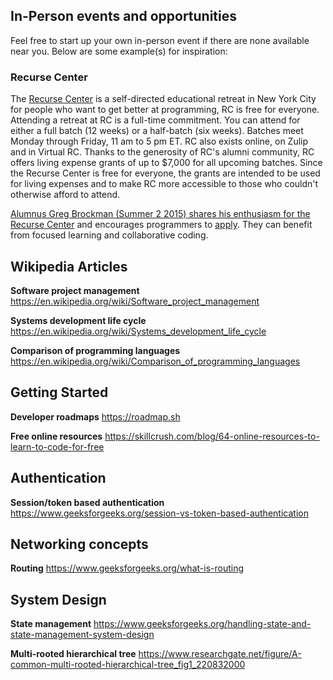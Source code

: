 ## In-Person events and opportunities

Feel free to start up your own in-person event if there are none available near you. Below are some example(s) for inspiration:

### Recurse Center

The [Recurse Center](https://www.recurse.com/) is a self-directed educational retreat in New York City for people who want to get better at programming, RC is free for everyone. Attending a retreat at RC is a full-time commitment. You can attend for either a full batch (12 weeks) or a half-batch (six weeks). Batches meet Monday through Friday, 11 am to 5 pm ET. RC also exists online, on Zulip and in Virtual RC. Thanks to the generosity of RC's alumni community, RC offers living expense grants of up to $7,000 for all upcoming batches. Since the Recurse Center is free for everyone, the grants are intended to be used for living expenses and to make RC more accessible to those who couldn't otherwise afford to attend.

[Alumnus Greg Brockman (Summer 2 2015) shares his enthusiasm for the Recurse Center](https://blog.gregbrockman.com/recurse-center) and encourages programmers to [apply](https://www.recurse.com/apply). They can benefit from focused learning and collaborative coding.

## Wikipedia Articles

**Software project management**
https://en.wikipedia.org/wiki/Software_project_management

**Systems development life cycle**
https://en.wikipedia.org/wiki/Systems_development_life_cycle

**Comparison of programming languages**
https://en.wikipedia.org/wiki/Comparison_of_programming_languages

## Getting Started

**Developer roadmaps**
https://roadmap.sh

**Free online resources**
https://skillcrush.com/blog/64-online-resources-to-learn-to-code-for-free

## Authentication

**Session/token based authentication**
https://www.geeksforgeeks.org/session-vs-token-based-authentication

## Networking concepts

**Routing**
https://www.geeksforgeeks.org/what-is-routing

## System Design

**State management**
https://www.geeksforgeeks.org/handling-state-and-state-management-system-design

**Multi-rooted hierarchical tree**
https://www.researchgate.net/figure/A-common-multi-rooted-hierarchical-tree_fig1_220832000
